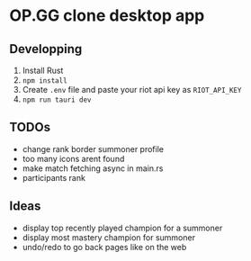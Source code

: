 # OP.GG clone desktop app
## Developping
1. Install Rust
2. `npm install`
3. Create `.env` file and paste your riot api key as `RIOT_API_KEY`
4. `npm run tauri dev`

## TODOs
- change rank border summoner profile
- too many icons arent found
- make match fetching async in main.rs
- participants rank

## Ideas
- display top recently played champion for a summoner
- display most mastery champion for summoner
- undo/redo to go back pages like on the web
